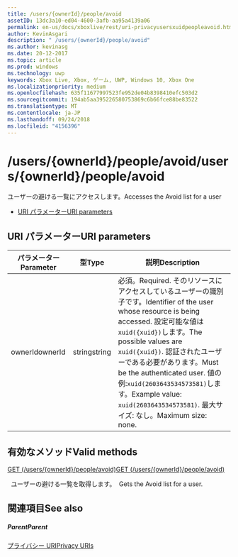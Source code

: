 ```yaml
---
title: /users/{ownerId}/people/avoid
assetID: 13dc3a10-ed04-4600-3afb-aa95a4139a06
permalink: en-us/docs/xboxlive/rest/uri-privacyusersxuidpeopleavoid.html
author: KevinAsgari
description: " /users/{ownerId}/people/avoid"
ms.author: kevinasg
ms.date: 20-12-2017
ms.topic: article
ms.prod: windows
ms.technology: uwp
keywords: Xbox Live, Xbox, ゲーム, UWP, Windows 10, Xbox One
ms.localizationpriority: medium
ms.openlocfilehash: 635f11677997523fe952de04b8398410efc503d2
ms.sourcegitcommit: 194ab5aa395226580753869c6b66fce88be83522
ms.translationtype: MT
ms.contentlocale: ja-JP
ms.lasthandoff: 09/24/2018
ms.locfileid: "4156396"
---
```

# <a name="usersowneridpeopleavoid"></a><span data-ttu-id="50697-104">/users/{ownerId}/people/avoid</span><span class="sxs-lookup"><span data-stu-id="50697-104">/users/{ownerId}/people/avoid</span></span>
<span data-ttu-id="50697-105">ユーザーの避ける一覧にアクセスします。</span><span class="sxs-lookup"><span data-stu-id="50697-105">Accesses the Avoid list for a user</span></span>

  * [<span data-ttu-id="50697-106">URI パラメーター</span><span class="sxs-lookup"><span data-stu-id="50697-106">URI parameters</span></span>](#ID4EQ)

<a id="ID4EQ"></a>


## <a name="uri-parameters"></a><span data-ttu-id="50697-107">URI パラメーター</span><span class="sxs-lookup"><span data-stu-id="50697-107">URI parameters</span></span>

| <span data-ttu-id="50697-108">パラメーター</span><span class="sxs-lookup"><span data-stu-id="50697-108">Parameter</span></span>| <span data-ttu-id="50697-109">型</span><span class="sxs-lookup"><span data-stu-id="50697-109">Type</span></span>| <span data-ttu-id="50697-110">説明</span><span class="sxs-lookup"><span data-stu-id="50697-110">Description</span></span>|
| --- | --- | --- |
| <span data-ttu-id="50697-111">ownerId</span><span class="sxs-lookup"><span data-stu-id="50697-111">ownerId</span></span>| <span data-ttu-id="50697-112">string</span><span class="sxs-lookup"><span data-stu-id="50697-112">string</span></span>| <span data-ttu-id="50697-113">必須。</span><span class="sxs-lookup"><span data-stu-id="50697-113">Required.</span></span> <span data-ttu-id="50697-114">そのリソースにアクセスしているユーザーの識別子です。</span><span class="sxs-lookup"><span data-stu-id="50697-114">Identifier of the user whose resource is being accessed.</span></span> <span data-ttu-id="50697-115">設定可能な値は<code>xuid({xuid})</code>します。</span><span class="sxs-lookup"><span data-stu-id="50697-115">The possible values are <code>xuid({xuid})</code>.</span></span> <span data-ttu-id="50697-116">認証されたユーザーである必要があります。</span><span class="sxs-lookup"><span data-stu-id="50697-116">Must be the authenticated user.</span></span> <span data-ttu-id="50697-117">値の例:<code>xuid(2603643534573581)</code>します。</span><span class="sxs-lookup"><span data-stu-id="50697-117">Example value: <code>xuid(2603643534573581)</code>.</span></span> <span data-ttu-id="50697-118">最大サイズ: なし。</span><span class="sxs-lookup"><span data-stu-id="50697-118">Maximum size: none.</span></span> |

<a id="ID4ERB"></a>


## <a name="valid-methods"></a><span data-ttu-id="50697-119">有効なメソッド</span><span class="sxs-lookup"><span data-stu-id="50697-119">Valid methods</span></span>

[<span data-ttu-id="50697-120">GET (/users/{ownerId}/people/avoid)</span><span class="sxs-lookup"><span data-stu-id="50697-120">GET (/users/{ownerId}/people/avoid)</span></span>](uri-privacyusersxuidpeopleavoidget.md)

<span data-ttu-id="50697-121">&nbsp;&nbsp;ユーザーの避ける一覧を取得します。</span><span class="sxs-lookup"><span data-stu-id="50697-121">&nbsp;&nbsp;Gets the Avoid list for a user.</span></span>

<a id="ID4E2B"></a>


## <a name="see-also"></a><span data-ttu-id="50697-122">関連項目</span><span class="sxs-lookup"><span data-stu-id="50697-122">See also</span></span>

<a id="ID4E4B"></a>


##### <a name="parent"></a><span data-ttu-id="50697-123">Parent</span><span class="sxs-lookup"><span data-stu-id="50697-123">Parent</span></span>

[<span data-ttu-id="50697-124">プライバシー URI</span><span class="sxs-lookup"><span data-stu-id="50697-124">Privacy URIs</span></span>](atoc-reference-privacyv2.md)
